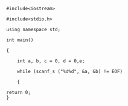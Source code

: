 

    #include<iostream>
    
    #include<stdio.h>
    
    using namespace std;
    
    int main()
    
    {
    
        int a, b, c = 0, d = 0,e;
    
        while (scanf_s ("%d%d", &a, &b) != EOF)
    
        {
    
    return 0;
    }
